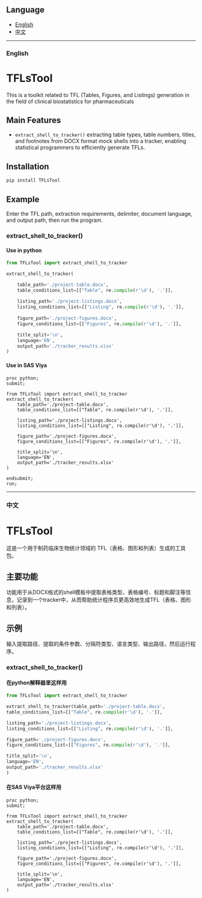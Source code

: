## Language

- [English](#english)
- [中文](#中文)

---

### English

# TFLsTool
This is a toolkit related to TFL (Tables, Figures, and Listings) generation in the field of clinical biostatistics for pharmaceuticals

## Main Features
* `extract_shell_to_tracker()` extracting table types, table numbers, titles, and footnotes from DOCX format mock shells into a tracker, enabling statistical programmers to efficiently generate TFLs.

## Installation

```python
pip install TFLsTool
```

## Example
Enter the TFL path, extraction requirements, delimiter, document language, and output path, then run the program.
### extract_shell_to_tracker()
#### Use in python
```python
from TFLsTool import extract_shell_to_tracker

extract_shell_to_tracker(

    table_path='./project-table.docx',
    table_conditions_list=[["Table", re.compile(r'\d'), '.']],
    
    listing_path='./project-listings.docx',
    listing_conditions_list=[["Listing", re.compile(r'\d'), '.']],
    
    figure_path='./project-figures.docx',
    figure_conditions_list=[["Figures", re.compile(r'\d'), '.']],

    title_split='\n',
    language='EN',
    output_path='./tracker_results.xlsx'
)
```
#### Use in SAS Viya
```SAS
proc python;
submit;

from TFLsTool import extract_shell_to_tracker
extract_shell_to_tracker(
    table_path='./project-table.docx',
    table_conditions_list=[["Table", re.compile(r'\d'), '.']],
    
    listing_path='./project-listings.docx',
    listing_conditions_list=[["Listing", re.compile(r'\d'), '.']],
    
    figure_path='./project-figures.docx',
    figure_conditions_list=[["Figures", re.compile(r'\d'), '.']],

    title_split='\n',
    language='EN',
    output_path='./tracker_results.xlsx'
)

endsubmit;
run;
```

---

### 中文

# TFLsTool

这是一个用于制药临床生物统计领域的 TFL（表格、图形和列表）生成的工具包。

## 主要功能

 功能用于从DOCX格式的shell模板中提取表格类型、表格编号、标题和脚注等信息，记录到一个tracker中，从而帮助统计程序员更高效地生成TFL（表格、图形和列表）。

## 示例

输入提取路径、提取的条件参数、分隔符类型、语言类型、输出路径，然后运行程序。

### extract_shell_to_tracker()

#### 在python解释器里这样用

```python
from TFLsTool import extract_shell_to_tracker

extract_shell_to_tracker(table_path='./project-table.docx',
table_conditions_list=[["Table", re.compile(r'\d'), '.']],

listing_path='./project-listings.docx',
listing_conditions_list=[["Listing", re.compile(r'\d'), '.']],

figure_path='./project-figures.docx',
figure_conditions_list=[["Figures", re.compile(r'\d'), '.']],

title_split='\n',
language='EN',
output_path='./tracker_results.xlsx'
)
```
#### 在SAS Viya平台这样用

```SAS
proc python;
submit;

from TFLsTool import extract_shell_to_tracker
extract_shell_to_tracker(
    table_path='./project-table.docx',
    table_conditions_list=[["Table", re.compile(r'\d'), '.']],
    
    listing_path='./project-listings.docx',
    listing_conditions_list=[["Listing", re.compile(r'\d'), '.']],
    
    figure_path='./project-figures.docx',
    figure_conditions_list=[["Figures", re.compile(r'\d'), '.']],

    title_split='\n',
    language='EN',
    output_path='./tracker_results.xlsx'
)
```


